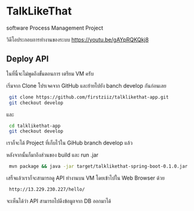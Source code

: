  # TalkLikeThat 

 software Process Management Project

 วิดีโอประกอบการทำงานของระบบ https://youtu.be/gAYpRQKQkj8

 ## Deploy API
 
 ในที่นี้จะไม่พูดถึงขั้นตอนการ เตรียม VM ครับ

 เริ่มจาก Clone โปรเจคจาก GitHub และย้ายไปยัง banch develop กันก่อนเลย
 
 ```bash
  git clone https://github.com/firstziiz/talklikethat-app.git
  git checkout develop
 ```
 และ
 
 ```bash
  cd talklikethat-app
  git checkout develop
 ```
 
 เราก็จะได้ Project ที่เก็บไว้ใน GiHub branch develop แล้ว
 
 หลังจากนั้นก็มาถึงส่วนของ build และ run .jar 
 
 ```bash
  mvn package && java -jar target/talklikethat-spring-boot-0.1.0.jar
 ```
 
 เสร็จแล้วเราก็จะสามารถดู API ทำงานบน VM โดยเข้าไปใน Web Browser ด้วย
 
  ```bash
   http://13.229.230.227/hello/
  ```
 จะเห็นได้ว่า API สามารถไปดึงข้อมูลจาก DB ออกมาได้
 
